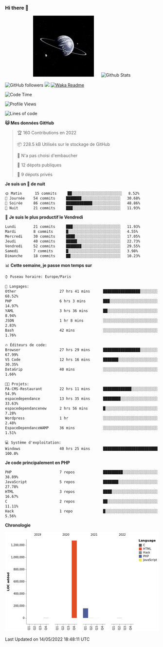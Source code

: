 ### Hi there 👋

<p align="center">
  <img src="https://github.com/Loviflo/Loviflo/blob/main/img/portrait.jpg" alt="Loviflo" height="200" style="margin-right: 20px"/>
  <img src="https://github-readme-stats.vercel.app/api?username=Loviflo&show_icons=true&theme=graywhite" alt="Github Stats" />
</p>

![GitHub followers](https://img.shields.io/github/followers/Loviflo?label=Follow&style=social)
![](https://visitor-badge.glitch.me/badge?page_id=Loviflo.Loviflo)
[![Waka Readme](https://github.com/Loviflo/Loviflo/actions/workflows/update-stats.yml/badge.svg)](https://github.com/Loviflo/Loviflo/actions/workflows/update-stats.yml)

<!--START_SECTION:waka-->
![Code Time](http://img.shields.io/badge/Code%20Time-0%20secs-blue)

![Profile Views](http://img.shields.io/badge/Vues%20du%20profil-5-blue)

![Lines of code](https://img.shields.io/badge/Depuis%20Hello%20World%2C%20j%27ai%20%C3%A9crit-1%20Million%20Lignes%20de%20code-blue)

**🐱 Mes données GitHub** 

> 🏆 160 Contributions en 2022
 > 
> 📦 228.5 kB Utilisés sur le stockage de GitHub 
 > 
> 🚫 N'a pas choisi d'embaucher
 > 
> 📜 12 dépots publiques 
 > 
> 🔑 9 dépots privés  
 > 
**Je suis un 🦉 de nuit** 

```text
🌞 Matin      15 commits     ██░░░░░░░░░░░░░░░░░░░░░░░   8.52% 
🌆 Journée    54 commits     ███████░░░░░░░░░░░░░░░░░░   30.68% 
🌃 Soirée     86 commits     ████████████░░░░░░░░░░░░░   48.86% 
🌙 Nuit       21 commits     ███░░░░░░░░░░░░░░░░░░░░░░   11.93%

```
📅 **Je suis le plus productif le Vendredi** 

```text
Lundi        21 commits     ███░░░░░░░░░░░░░░░░░░░░░░   11.93% 
Mardi        8 commits      █░░░░░░░░░░░░░░░░░░░░░░░░   4.55% 
Mercredi     30 commits     ████░░░░░░░░░░░░░░░░░░░░░   17.05% 
Jeudi        40 commits     █████░░░░░░░░░░░░░░░░░░░░   22.73% 
Vendredi     52 commits     ███████░░░░░░░░░░░░░░░░░░   29.55% 
Samedi       7 commits      █░░░░░░░░░░░░░░░░░░░░░░░░   3.98% 
Dimanche     18 commits     ██░░░░░░░░░░░░░░░░░░░░░░░   10.23%

```


📊 **Cette semaine, je passe mon temps sur** 

```text
⌚︎ Fuseau horaire: Europe/Paris

💬 Langages: 
Other                    27 hrs 41 mins      █████████████████░░░░░░░░   68.52% 
PHP                      6 hrs 3 mins        ███░░░░░░░░░░░░░░░░░░░░░░   14.97% 
YAML                     3 hrs 36 mins       ██░░░░░░░░░░░░░░░░░░░░░░░   8.94% 
JSON                     1 hr 8 mins         ░░░░░░░░░░░░░░░░░░░░░░░░░   2.83% 
Bash                     42 mins             ░░░░░░░░░░░░░░░░░░░░░░░░░   1.76%

🔥 Éditeurs de code: 
Browser                  27 hrs 29 mins      █████████████████░░░░░░░░   67.99% 
VS Code                  12 hrs 16 mins      ███████░░░░░░░░░░░░░░░░░░   30.35% 
DataGrip                 40 mins             ░░░░░░░░░░░░░░░░░░░░░░░░░   1.66%

🐱‍💻 Projets: 
PA-CMS-Restaurant        22 hrs 11 mins      █████████████░░░░░░░░░░░░   54.9% 
espacedependance         13 hrs 35 mins      ████████░░░░░░░░░░░░░░░░░   33.63% 
espacedependancenew      2 hrs 56 mins       █░░░░░░░░░░░░░░░░░░░░░░░░   7.28% 
Wordpress                1 hr                ░░░░░░░░░░░░░░░░░░░░░░░░░   2.48% 
EspaceDependanceWAMP     36 mins             ░░░░░░░░░░░░░░░░░░░░░░░░░   1.51%

💻 Système d'exploitation: 
Windows                  40 hrs 25 mins      █████████████████████████   100.0%

```

**Je code principalement en PHP** 

```text
PHP                      7 repos             █████████░░░░░░░░░░░░░░░░   38.89% 
JavaScript               5 repos             ███████░░░░░░░░░░░░░░░░░░   27.78% 
HTML                     3 repos             ████░░░░░░░░░░░░░░░░░░░░░   16.67% 
C                        2 repos             ██░░░░░░░░░░░░░░░░░░░░░░░   11.11% 
Hack                     1 repo              █░░░░░░░░░░░░░░░░░░░░░░░░   5.56%

```


**Chronologie**

![Chart not found](https://raw.githubusercontent.com/Loviflo/Loviflo/main/charts/bar_graph.png) 


 Last Updated on 14/05/2022 18:48:11 UTC
<!--END_SECTION:waka-->
